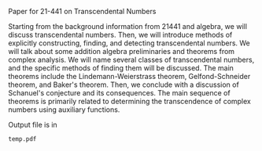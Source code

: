 Paper for 21-441 on Transcendental Numbers

Starting from the background information from 21441 and algebra, we will discuss transcendental numbers. Then, we will introduce methods of explicitly constructing, finding, and detecting transcendental numbers. We will talk about some addition algebra preliminaries and theorems from complex analysis. We will name several classes of transcendental numbers, and the specific methods of finding them will be discussed. The main theorems include the Lindemann-Weierstrass theorem, Gelfond-Schneider theorem, and Baker's theorem. Then, we conclude with a discussion of Schanuel's conjecture and its consequences. The main sequence of theorems is primarily related to determining the transcendence of complex numbers using auxiliary functions.

Output file is in 
```
temp.pdf
```
